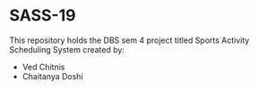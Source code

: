 # SASS-19
This repository holds the DBS sem 4 project titled Sports Activity Scheduling System created by:
- Ved Chitnis
- Chaitanya Doshi
